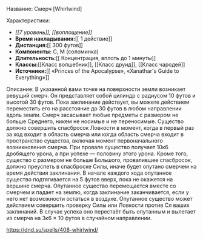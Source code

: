 Название: Смерч \[Whirlwind] 

Характеристики:
- *[[7 уровень]], [[воплощение]]*
- **Время накладывания:**[[ 1 действие]]
- **Дистанция:**[[ 300 футов]]
- **Компоненты:** С, М (соломинка)
- **Длительность:**[[ Концентрация, вплоть до 1 минуты]]
- **Классы:**[[Класс  волшебник]], [[Класс друид]], [[Класс чародей]]
- **Источники:**[[ «Princes of the Apocalypse», «Xanathar's Guide to Everything»]]

Описание:
В указанной вами точке на поверхности земли возникает ревущий смерч. Он представляет собой цилиндр с радиусом 10 футов и высотой 30 футов. Пока заклинание действует, вы можете действием переместить его на расстояние до 30 футов в любом направлении вдоль земли. Смерч засасывает любые предметы с размером не больше Среднего, никем не носимые и не переносимые.
Существо должно совершить спасбросок Ловкости в момент, когда в первый раз за ход входит в область смерча или когда область смерча входит в пространство существа, включая момент первоначального возникновения смерча. При провале существо получает 10к6 дробящего урона, а при успехе — половину этого урона. Кроме того, существо с размером не больше Большого, провалившее спасбросок, должно преуспеть в спасброске Силы, иначе будет опутано смерчем на время действия заклинания. В начале каждого хода опутанное существо подтягивается на 5 футов вверх, пока не окажется на вершине смерча. Опутанное существо перемещается вместе со смерчем и падает на землю, когда заклинание заканчивается, если у него нет возможности остаться в воздухе.
Опутанное существо может действием совершить проверку Силы или Ловкости против Сл ваших заклинаний. В случае успеха оно перестаёт быть опутанным и вылетает из смерча на 3к6 × 10 футов в случайном направлении.

https://dnd.su/spells/408-whirlwind/